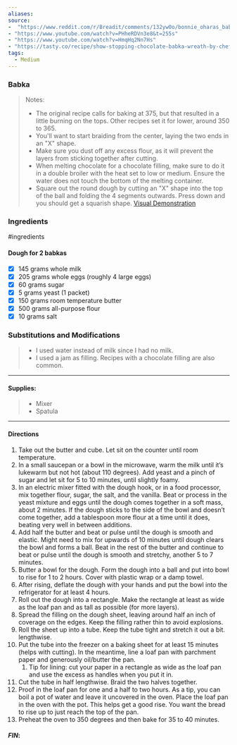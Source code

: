 ```yaml
---
aliases: 
source: 
-  "https://www.reddit.com/r/Breadit/comments/132yw0o/bonnie_oharas_babka_recipe_is_my_tried_and_true"
- "https://www.youtube.com/watch?v=PHheRDVn3e8&t=255s"
- "https://www.youtube.com/watch?v=HmqHq2Nn7Hs"
- "https://tasty.co/recipe/show-stopping-chocolate-babka-wreath-by-chef-shimi"
tags:
  - Medium
---
```

### Babka

 >Notes: 
>- The original recipe calls for baking at 375, but that resulted in a little burning on the tops. Other recipes set it for lower, around 350 to 365. 
>- You'll want to start braiding from the center, laying the two ends in an "X" shape.
>- Make sure you dust off any excess flour, as it will prevent the layers from sticking together after cutting. 
>- When melting chocolate for a chocolate filling, make sure to do it in a double broiler with the heat set to low or medium. Ensure the water does not touch the bottom of the melting container. 
>- Square out the round dough by cutting an "X" shape into the top of the ball and folding the 4 segments outwards. Press down and you should get a squarish shape. [Visual Demonstration](https://youtu.be/IK31JETK95c?t=103)
### Ingredients
#ingredients 
#### Dough for 2 babkas
- [x] 145 grams whole milk 
- [x] 205 grams whole eggs (roughly 4 large eggs)
- [x] 60 grams sugar 
- [x] 5 grams yeast (1 packet)
- [x] 150 grams room temperature butter
- [x] 500 grams all-purpose flour 
- [x] 10 grams salt
### Substitutions and Modifications
> - I used water instead of milk since I had no milk. 
> - I used a jam as filling. Recipes with a chocolate filling are also common.
---
#### Supplies:
> - Mixer
> - Spatula

---
#### Directions
1. Take out the butter and cube. Let sit on the counter until room temperature. 
2. In a small saucepan or a bowl in the microwave, warm the milk until it’s lukewarm but not hot (about 110 degrees). Add yeast and a pinch of sugar and let sit for 5 to 10 minutes, until slightly foamy.
3. In an electric mixer fitted with the dough hook, or in a food processor, mix together flour, sugar, the salt, and the vanilla. Beat or process in the yeast mixture and eggs until the dough comes together in a soft mass, about 2 minutes. If the dough sticks to the side of the bowl and doesn’t come together, add a tablespoon more flour at a time until it does, beating very well in between additions. 
4. Add half the butter and beat or pulse until the dough is smooth and elastic. Might need to mix for upwards of 10 minutes until dough clears the bowl and forms a ball. Beat in the rest of the butter and continue to beat or pulse until the dough is smooth and stretchy, another 5 to 7 minutes.
5. Butter a bowl for the dough. Form the dough into a ball and put into bowl to rise for 1 to 2 hours. Cover with plastic wrap or a damp towel.
6. After rising, deflate the dough with your hands and put the bowl into the refrigerator for at least 4 hours.
7. Roll out the dough into a rectangle. Make the rectangle at least as wide as the loaf pan and as tall as possible (for more layers).
8. Spread the filling on the dough sheet, leaving around half an inch of coverage on the edges. Keep the filling rather thin to avoid explosions. 
9. Roll the sheet up into a tube. Keep the tube tight and stretch it out a bit. lengthwise.
10. Put the tube into the freezer on a baking sheet for at least 15 minutes (helps with cutting). In the meantime, line a loaf pan with parchment paper and generously oil/butter the pan. 
	1. Tip for lining: cut your paper in a rectangle as wide as the loaf pan and use the excess as handles when you put it in. 
11. Cut the tube in half lengthwise. Braid the two halves together. 
12. Proof in the loaf pan for one and a half to two hours. As a tip, you can boil a pot of water and leave it uncovered in the oven. Place the loaf pan in the oven with the pot. This helps get a good rise. You want the bread to rise up to just reach the top of the pan. 
13. Preheat the oven to 350 degrees and then bake for 35 to 40 minutes. 
#### *FIN*: